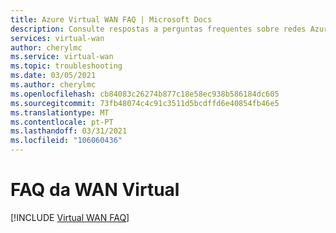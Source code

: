 ```yaml
---
title: Azure Virtual WAN FAQ | Microsoft Docs
description: Consulte respostas a perguntas frequentes sobre redes Azure Virtual WAN, clientes, gateways, dispositivos, parceiros e conexões.
services: virtual-wan
author: cherylmc
ms.service: virtual-wan
ms.topic: troubleshooting
ms.date: 03/05/2021
ms.author: cherylmc
ms.openlocfilehash: cb84083c26274b877c18e58ec938b586184dc605
ms.sourcegitcommit: 73fb48074c4c91c3511d5bcdffd6e40854fb46e5
ms.translationtype: MT
ms.contentlocale: pt-PT
ms.lasthandoff: 03/31/2021
ms.locfileid: "106060436"
---
```

# <a name="virtual-wan-faq"></a>FAQ da WAN Virtual

[!INCLUDE [Virtual WAN FAQ](../../includes/virtual-wan-faq-include.md)]
